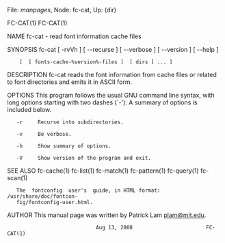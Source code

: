 File: *manpages*,  Node: fc-cat,  Up: (dir)

FC-CAT(1)                                                            FC-CAT(1)



NAME
       fc-cat - read font information cache files

SYNOPSIS
       fc-cat [ -rvVh ]  [ --recurse ]  [ --verbose ]  [ --version ]  [ --help
       ]

        [  [ fonts-cache-%version%-files ]  [ dirs ] ... ]

DESCRIPTION
       fc-cat reads the font information from cache files or related  to  font
       directories and emits it in ASCII form.

OPTIONS
       This  program  follows  the  usual  GNU  command line syntax, with long
       options starting with  two  dashes  (`-').  A  summary  of  options  is
       included below.

       -r     Recurse into subdirectories.

       -v     Be verbose.

       -h     Show summary of options.

       -V     Show version of the program and exit.

SEE ALSO
       fc-cache(1) fc-list(1) fc-match(1) fc-pattern(1) fc-query(1) fc-scan(1)

       The  fontconfig  user's  guide, in HTML format: /usr/share/doc/fontcon‐
       fig/fontconfig-user.html.

AUTHOR
       This manual page was written by Patrick Lam <plam@mit.edu>.



                                 Aug 13, 2008                        FC-CAT(1)
